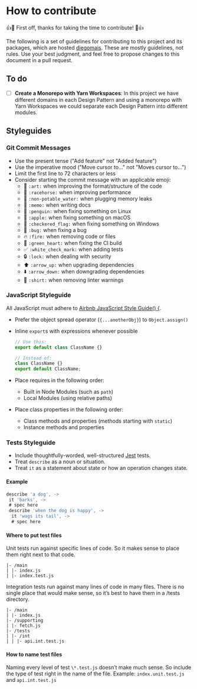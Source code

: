 # How to contribute

:+1::tada: First off, thanks for taking the time to contribute! :tada::+1:

The following is a set of guidelines for contributing to this project and its packages, which are hosted [diegomais](https://www.linkedin.com/in/diegomais/). These are mostly guidelines, not rules. Use your best judgment, and feel free to propose changes to this document in a pull request.

## To do

- [ ] **Create a Monorepo with Yarn Workspaces**: In this project we have different domains in each Design Pattern and using a monorepo with Yarn Workspaces we could separate each Design Pattern into different modules.

## Styleguides

### Git Commit Messages

- Use the present tense ("Add feature" not "Added feature")
- Use the imperative mood ("Move cursor to..." not "Moves cursor to...")
- Limit the first line to 72 characters or less
- Consider starting the commit message with an applicable emoji:
  - :art: `:art:` when improving the format/structure of the code
  - :racehorse: `:racehorse:` when improving performance
  - :non-potable_water: `:non-potable_water:` when plugging memory leaks
  - :memo: `:memo:` when writing docs
  - :penguin: `:penguin:` when fixing something on Linux
  - :apple: `:apple:` when fixing something on macOS
  - :checkered_flag: `:checkered_flag:` when fixing something on Windows
  - :bug: `:bug:` when fixing a bug
  - :fire: `:fire:` when removing code or files
  - :green_heart: `:green_heart:` when fixing the CI build
  - :white_check_mark: `:white_check_mark:` when adding tests
  - :lock: `:lock:` when dealing with security
  - :arrow_up: `:arrow_up:` when upgrading dependencies
  - :arrow_down: `:arrow_down:` when downgrading dependencies
  - :shirt: `:shirt:` when removing linter warnings

### JavaScript Styleguide

All JavaScript must adhere to [Airbnb JavaScript Style Guide() {](https://github.com/airbnb/javascript).

- Prefer the object spread operator (`{...anotherObj}`) to `Object.assign()`
- Inline `export`s with expressions whenever possible

  ```javascript
  // Use this:
  export default class ClassName {}

  // Instead of:
  class ClassName {}
  export default ClassName;
  ```

- Place requires in the following order:
  - Built in Node Modules (such as `path`)
  - Local Modules (using relative paths)
- Place class properties in the following order:
  - Class methods and properties (methods starting with `static`)
  - Instance methods and properties

### Tests Styleguide

- Include thoughtfully-worded, well-structured [Jest](https://jestjs.io/) tests.
- Treat `describe` as a noun or situation.
- Treat `it` as a statement about state or how an operation changes state.

#### Example

```javascript
describe 'a dog', ->
 it 'barks', ->
 # spec here
 describe 'when the dog is happy', ->
  it 'wags its tail', ->
  # spec here
```

#### Where to put test files

Unit tests run against specific lines of code. So it makes sense to place them right next to that code.

```
|- /main
| |- index.js
| |- index.test.js
```

Integration tests run against many lines of code in many files. There is no single place that would make sense, so it’s best to have them in a /tests directory.

```
|- /main
| |- index.js
|- /supporting
| |- fetch.js
|- /tests
| |- /int
| | |- api.int.test.js
```

#### How to name test files

Naming every level of test `\*.test.js` doesn’t make much sense. So include the type of test right in the name of the file.
Example: `index.unit.test.js` and `api.int.test.js`

